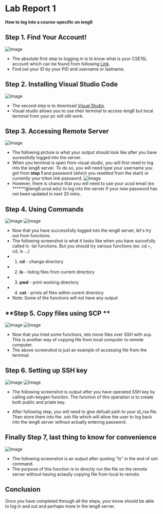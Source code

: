# Lab Report 1

**How to log into a course-specific on ieng6**

## **Step 1. Find Your Account!**


![Image](1.1first.png)
- The absolute first step to logging in is to know what is your CSE15L account which can be found from following [Link](https://sdacs.ucsd.edu/~icc/index.php).
- Find out your ID by your PID and username or lastname.


## **Step 2. Installing Visual Studio Code**
![Image](1.VScode.png)
- The second step is to download [Visual Studio](https://visualstudio.microsoft.com/downloads/).
- Visual studio allows you to use their terminal to access ieng6 but local terminal from your pc will still work. 

## **Step 3. Accessing Remote Server**
![Image](2.remoteConnecting.png)
- The following picture is what your output should look like after you have sucessfully logged into the server.
- When you terminal is open from visual studio, you will first need to log into the ieng6 server. To do so, you will need type your username you got from **step 1** and password (which you resetted from the start) or currently your triton link password. 
![Image](step3.png)
- However, there is chance that you will need to use your ucsd email 
(ex: ******@ieng6.ucsd.edu) to log into the server if your new password has not been updated in next 20 mins.

## **Step 4. Using Commands**
![Image](3.RunSomeCommands.png)
![Image](step4.png)
- Now that you have successfully logged into the ieng6 server, let's try out from functions. 
- The following screenshot is what it looks like when you have succefully called ls -lat functions. But you should try various functions (ex: cd ~, cd, ls <directory>...)
- 1. **cd** - change directory
- 2. **ls** - listing files from current directory
- 3. **pwd** - print working directory
- 4. **cat** - prints all files within curent directory
- Note: Some of the functions will not have any output


## **Step 5. Copy files using SCP **
![Image](4.Moving%20files%20over%20ssh%20with%20scp.png)
![Image](step5.png)

- Now that you tried some functions, lets move files over SSH with scp. This is another way of copying file from local computer to remote computer. 
- The above screenshot is just an example of accessing file from the terminal. 


## **Step 6. Setting up SSH key**
![Image](5.SSH%20key.png)
![Image](step6.png)
- The following screenshot is output after you have operated SSH key by calling ssh-keygen function. The function of this operation is to create both public and priate key.

- After following step, you will need to give defualt path to your id_rsa file. Then store them into the .ssh file which will allow the user to log back into the ieng6 server without actually entering password.

## **Finally Step 7, last thing to know for convenience**
![Image](6.Optimizing.png)
- The following screenshot is an output after quoting "ls" in the end of ssh command. 
- The purpose of this function is to directly run the file on the remote server without having actaully copying file from local to remote. 
  
 ## **Conclusion**
 Once you have completed through all the steps, your know should be able to log in and out and perhaps more in the ieng6 server. 
